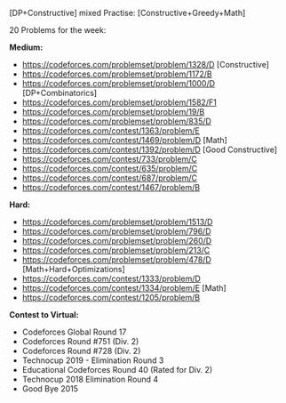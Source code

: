 [DP+Constructive] mixed Practise: [Constructive+Greedy+Math]

20 Problems for the week: 

**Medium:**

* https://codeforces.com/problemset/problem/1328/D [Constructive]
* https://codeforces.com/problemset/problem/1172/B
* https://codeforces.com/problemset/problem/1000/D [DP+Combinatorics]
* https://codeforces.com/problemset/problem/1582/F1
* https://codeforces.com/problemset/problem/19/B
* https://codeforces.com/problemset/problem/835/D
* https://codeforces.com/contest/1363/problem/E
* https://codeforces.com/contest/1469/problem/D [Math]
* https://codeforces.com/contest/1392/problem/D [Good Constructive]
* https://codeforces.com/contest/733/problem/C
* https://codeforces.com/contest/635/problem/C
* https://codeforces.com/contest/687/problem/C
* https://codeforces.com/contest/1467/problem/B

**Hard:**

* https://codeforces.com/problemset/problem/1513/D
* https://codeforces.com/problemset/problem/796/D
* https://codeforces.com/problemset/problem/260/D
* https://codeforces.com/problemset/problem/213/C
* https://codeforces.com/problemset/problem/478/D [Math+Hard+Optimizations]
* https://codeforces.com/contest/1333/problem/D
* https://codeforces.com/contest/1334/problem/E [Math]
* https://codeforces.com/contest/1205/problem/B

**Contest to Virtual:**

* Codeforces Global Round 17
* Codeforces Round #751 (Div. 2)
* Codeforces Round #728 (Div. 2)
* Technocup 2019 - Elimination Round 3
* Educational Codeforces Round 40 (Rated for Div. 2)
* Technocup 2018 Elimination Round 4
* Good Bye 2015
